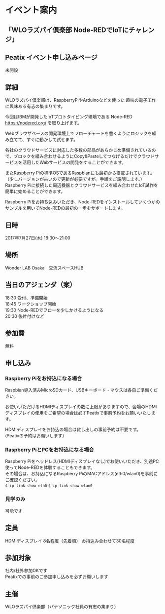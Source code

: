 # イベント案内
## 「WLOラズパイ倶楽部 Node-REDでIoTにチャレンジ」

## Peatix イベント申し込みページ
未開設<br>

## 詳細
WLOラズパイ倶楽部は、RaspberryPiやArduinoなどを使った 趣味の電子工作に興味ある有志の集まりです。 

今回はIBMが開発したIoTプロトタイピング環境である
Node-RED
https://nodered.org/
を取り上げます。

Webブラウザベースの開発環境上でフローチャートを書くようにロジックを組み立てて、すぐに動かして試せます。

各社のクラウドサービスに対応した多数の部品があらかじめ準備されているので、ブロックを組み合わせるようにCopy&Pasteしてつなげるだけでクラウドサービスを活用したWebサービスの開発をすることができます。

またRaspberry Piの標準OSであるRaspbianにも最初から搭載されています。<br>
（少しバージョンが古いので更新が必要ですが。手順をご説明します。）<br>
Raspberry Piに接続した周辺機器とクラウドサービスを組み合わせたIoT試作を簡単に始めることができます。

Raspberry Piをお持ち込みいただき、Node-REDをインストールしていくつかのサンプルを用いてNode-REDの最初の一歩をサポートします。

## 日時
2017年7月27日(木) 18:30～21:00　<br>

## 場所
Wonder LAB Osaka　交流スペースHUB

## 当日のアジェンダ（案）
18:30 受付、準備開始<br>
18:45 ワークショップ開始<br>
19:30 Node-REDでフローを少しかけるようになる<br>
20:30 後片付けなど<br>

## 参加費
無料

## 申し込み
### Raspberry Piをお持込になる場合
Raspbian導入済みMicroSDカード、USBキーボード・マウスは各自ご準備ください。

お使いいただけるHDMIディスプレイの数に上限がありますので、会場のHDMIディスプレイの使用をご希望の場合は必ずPeatixで事前予約をお願いいたします。

HDMIディスプレイをお持込の場合は貸し出しの事前予約は不要です。<br>
(Peatixの予約はお願いします）

### Raspberry PiとPCをお持込になる場合
Raspberry Piをヘッドレス(HDMIディスプレイなし)でお使いいただき、別途PC使ってNode-REDを体験することもできます。<br>
その場合は、お持込になるRaspberry PiのMACアドレス(eth0/wlan0)を事前にご確認ください。<br>
 ``` $ ip link show eth0 ```
 ``` $ ip link show wlan0 ```

### 見学のみ
可能です

## 定員
HDMIディスプレイ 8名程度（先着順）
お持込み合わせて30名程度

## 参加対象
社内/社外参加OKです<br>
Peatixでの事前のご参加申し込みを必ずお願いします<br>

## 主催
WLOラズパイ倶楽部（パナソニック社員の有志の集まり）<br>
